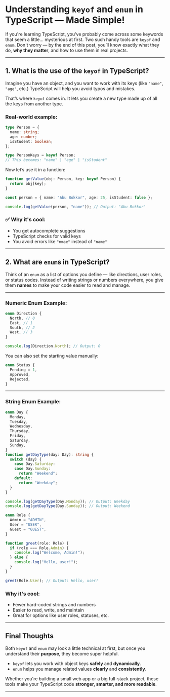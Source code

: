 # Understanding `keyof` and `enum` in TypeScript — Made Simple!

If you're learning TypeScript, you've probably come across some keywords that
seem a little... mysterious at first. Two such handy tools are `keyof` and
`enum`. Don't worry — by the end of this post, you’ll know exactly what they do,
**why they matter**, and how to use them in real projects.

---

## 1. What is the use of the `keyof` in TypeScript?

Imagine you have an object, and you want to work with its keys (like `"name"`,
`"age"`, etc.) TypeScript will help you avoid typos and mistakes.

That’s where `keyof` comes in. It lets you create a new type made up of all the
keys from another type.

### Real-world example:

```ts
type Person = {
  name: string;
  age: number;
  isStudent: boolean;
};

type PersonKeys = keyof Person;
// This becomes: "name" | "age" | "isStudent"
```

Now let’s use it in a function:

```ts
function getValue(obj: Person, key: keyof Person) {
  return obj[key];
}

const person = { name: "Abu Bokkor", age: 25, isStudent: false };

console.log(getValue(person, "name")); // Output: "Abu Bokkor"
```

### ✅ Why it's cool:

- You get autocomplete suggestions
- TypeScript checks for valid keys
- You avoid errors like `"nmae"` instead of `"name"`

---

## 2. What are `enum`s in TypeScript?

Think of an `enum` as a list of options you define — like directions, user
roles, or status codes. Instead of writing strings or numbers everywhere, you
give them **names** to make your code easier to read and manage.

---

### Numeric Enum Example:

```ts
enum Direction {
  North, // 0
  East, // 1
  South, // 2
  West, // 3
}

console.log(Direction.North); // Output: 0
```

You can also set the starting value manually:

```ts
enum Status {
  Pending = 1,
  Approved,
  Rejected,
}
```

---

### String Enum Example:

```ts
enum Day {
  Monday,
  Tuesday,
  Wednesday,
  Thursday,
  Friday,
  Saturday,
  Sunday,
}
function getDayType(day: Day): string {
  switch (day) {
    case Day.Saturday:
    case Day.Sunday:
      return "Weekend";
    default:
      return "Weekday";
  }
}

console.log(getDayType(Day.Monday)); // Output: Weekday
console.log(getDayType(Day.Sunday)); // Output: Weekend

enum Role {
  Admin = "ADMIN",
  User = "USER",
  Guest = "GUEST",
}

function greet(role: Role) {
  if (role === Role.Admin) {
    console.log("Welcome, Admin!");
  } else {
    console.log("Hello, user!");
  }
}

greet(Role.User); // Output: Hello, user!
```

### Why it's cool:

- Fewer hard-coded strings and numbers
- Easier to read, write, and maintain
- Great for options like user roles, statuses, etc.

---

## Final Thoughts

Both `keyof` and `enum` may look a little technical at first, but once you
understand their **purpose**, they become super helpful.

- `keyof` lets you work with object keys **safely** and **dynamically**.
- `enum` helps you manage related values **clearly** and **consistently**.

Whether you're building a small web app or a big full-stack project, these tools
make your TypeScript code **stronger, smarter, and more readable**.

---
